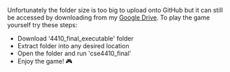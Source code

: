 Unfortunately the folder size is too big to upload onto GitHub but it can still be accessed by downloading from my [Google Drive](https://drive.google.com/drive/folders/1WoGuAJnyyvJPexYNVYiGTHyiFHTK9L7g). To play the game yourself try these steps:
- Download '4410_final_executable' folder
- Extract folder into any desired location
- Open the folder and run 'cse4410_final'
- Enjoy the game! 🎮
